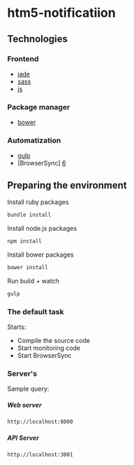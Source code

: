 # htm5-notificatiion

## Technologies

### Frontend

* [jade][1]
* [sass][2]
* [js][3]

### Package manager

* [bower][4]

### Automatization

* [gulp][5]
* [BrowserSync] [6]

##  Preparing the environment

Install ruby packages

~~~bash
bundle install
~~~

Install node.js packages

~~~bash
npm install
~~~

Install bower packages

~~~bash
bower install
~~~

Run build + watch

~~~bash
gulp
~~~

### The default task
Starts:
* Compile the source code
* Start monitoring code
* Start BrowserSync

###  Server's
Sample query:

#####  Web server
~~~bash
http://localhost:8000
~~~

#####  API Server
~~~bash
http://localhost:3001
~~~

[1]: http://jade-lang.com/
[2]: http://sass-lang.com/
[3]: http://www.ecmascript.org/
[4]: http://bower.io/
[5]: http://gulpjs.com/
[6]: https://www.browsersync.io/

